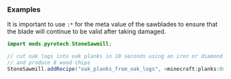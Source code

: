 ### Examples

It is important to use `:*` for the meta value of the sawblades to ensure that the blade will continue to be valid after taking damaged.

```java
import mods.pyrotech.StoneSawmill;

// cut oak logs into oak planks in 10 seconds using an iron or diamond sawblade
// and produce 8 wood chips
StoneSawmill.addRecipe("oak_planks_from_oak_logs", <minecraft:planks:0>, <minecraft:log:0>, 200, <pyrotech:sawmill_blade_iron:*>.or(<pyrotech:sawmill_blade_diamond:*>), 8);
```